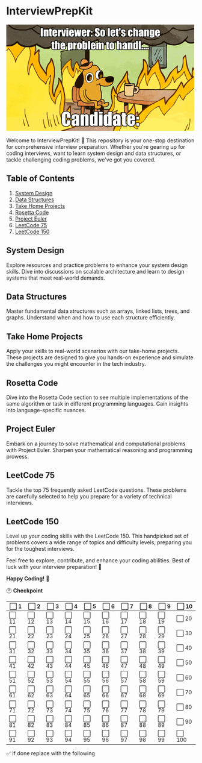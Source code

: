 # InterviewPrepKit

![Alt text](image.gif)

Welcome to InterviewPrepKit! 🚀 This repository is your one-stop destination for comprehensive interview preparation. Whether you're gearing up for coding interviews, want to learn system design and data structures, or tackle challenging coding problems, we've got you covered.

## Table of Contents
1. [System Design](#system-design)
2. [Data Structures](#data-structures)
3. [Take Home Projects](#take-home-projects)
4. [Rosetta Code](#rosetta-code)
5. [Project Euler](#project-euler)
6. [LeetCode 75](#leetcode-75)
7. [LeetCode 150](#leetcode-150)

## System Design
Explore resources and practice problems to enhance your system design skills. Dive into discussions on scalable architecture and learn to design systems that meet real-world demands.

## Data Structures
Master fundamental data structures such as arrays, linked lists, trees, and graphs. Understand when and how to use each structure efficiently.

## Take Home Projects
Apply your skills to real-world scenarios with our take-home projects. These projects are designed to give you hands-on experience and simulate the challenges you might encounter in the tech industry.

## Rosetta Code
Dive into the Rosetta Code section to see multiple implementations of the same algorithm or task in different programming languages. Gain insights into language-specific nuances.

## Project Euler
Embark on a journey to solve mathematical and computational problems with Project Euler. Sharpen your mathematical reasoning and programming prowess.

## LeetCode 75
Tackle the top 75 frequently asked LeetCode questions. These problems are carefully selected to help you prepare for a variety of technical interviews.

## LeetCode 150
Level up your coding skills with the LeetCode 150. This handpicked set of problems covers a wide range of topics and difficulty levels, preparing you for the toughest interviews.

Feel free to explore, contribute, and enhance your coding abilities. Best of luck with your interview preparation! 🚀

**Happy Coding!** 🎉

:clock1: <b> Checkpoint </b>

| ⬜️ 1 | ⬜️ 2 | ⬜️ 3 | ⬜️ 4 | ⬜️ 5 | ⬜️ 6 | ⬜️ 7 | ⬜️ 8 | ⬜️ 9 | ⬜️ 10 |
|---|---|---|---|---|---|---|---|---|---|
| ⬜️ 11 | ⬜️ 12 | ⬜️ 13 | ⬜️ 14 | ⬜️ 15 | ⬜️ 16 | ⬜️ 17 | ⬜️ 18 | ⬜️ 19 | ⬜️ 20 |
| ⬜️ 21 | ⬜️ 22 | ⬜️ 23 | ⬜️ 24 | ⬜️ 25 | ⬜️ 26 | ⬜️ 27 | ⬜️ 28 | ⬜️ 29 | ⬜️ 30 |
| ⬜️ 31 | ⬜️ 32 | ⬜️ 33 | ⬜️ 34 | ⬜️ 35 | ⬜️ 36 | ⬜️ 37 | ⬜️ 38 | ⬜️ 39 | ⬜️ 40 |
| ⬜️ 41 | ⬜️ 42 | ⬜️ 43 | ⬜️ 44 | ⬜️ 45 | ⬜️ 46 | ⬜️ 47 | ⬜️ 48 | ⬜️ 49 | ⬜️ 50 |
| ⬜️ 51 | ⬜️ 52 | ⬜️ 53 | ⬜️ 54 | ⬜️ 55 | ⬜️ 56 | ⬜️ 57 | ⬜️ 58 | ⬜️ 59 | ⬜️ 60 |
| ⬜️ 61 | ⬜️ 62 | ⬜️ 63 | ⬜️ 64 | ⬜️ 65 | ⬜️ 66 | ⬜️ 67 | ⬜️ 68 | ⬜️ 69 | ⬜️ 70 |
| ⬜️ 71 | ⬜️ 72 | ⬜️ 73 | ⬜️ 74 | ⬜️ 75 | ⬜️ 76 | ⬜️ 77 | ⬜️ 78 | ⬜️ 79 | ⬜️ 80 |
| ⬜️ 81 | ⬜️ 82 | ⬜️ 83 | ⬜️ 84 | ⬜️ 85 | ⬜️ 86 | ⬜️ 87 | ⬜️ 88 | ⬜️ 89 | ⬜️ 90 |
| ⬜️ 91 | ⬜️ 92 | ⬜️ 93 | ⬜️ 94 | ⬜️ 95 | ⬜️ 96 | ⬜️ 97 | ⬜️ 98 | ⬜️ 99 | ⬜️ 100 |

✅ If done replace with the following 
